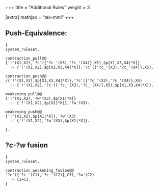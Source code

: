 +++
title = "Additional Rules"
weight = 3

[extra]
mathjax = "tex-mml"
+++

## Push-Equivalence: 

```
{
system_ruleset.
  
contraction_pull@@
{'!'(X1,X2),'?c'({'?c_'(X3),'?c_'(X4)},X5),$p[X1,X3,X4|*X]}
  :- {'!'(X1,X2),$p[X1,X3,X4|*X]},'?c'({'?c_'(X3),'?c_'(X4)},X5).

contraction_push@@
/{'!'(X1,X2),$p[X1,X3,X4|*X]},'?c'({'?c_'(X3),'?c_'(X4)},X5)
  :- {'!'(X1,X2),'?c'({'?c_'(X3),'?c_'(X4)},X5),$p[X1,X3,X4|*X]}.

weakening_pull@@
{'!'(X1,X2),'?w'(X3),$p[X1|*X]}
  :- {'!'(X1,X2),$p[X1|*X]},'?w'(X3).

weakening_push@@
{'!'(X1,X2),$p[X1|*X]},'?w'(X3)
  :- {'!'(X1,X2),'?w'(X3),$p[X1|*X]}.

}.
```

## $?c$-$?w$ fusion

```
{
system_ruleset.

contraction_weakening_fusion@@
'?c'({'?c_'(C1),'?c_'(C2)},C3),'?w'(C2)
  :- C1=C3.
}
```
